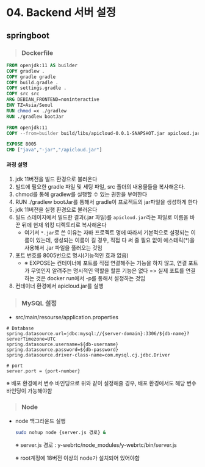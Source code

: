 # 04. Backend 서버 설정

## **springboot**

> ### **Dockerfile**

```dockerfile
FROM openjdk:11 AS builder
COPY gradlew .
COPY gradle gradle
COPY build.gradle .
COPY settings.gradle .
COPY src src
ARG DEBIAN_FRONTEND=noninteractive
ENV TZ=Asia/Seoul
RUN chmod =x ./gradlew
RUN ./gradlew bootJar

FROM openjdk:11
COPY --from=builder build/libs/apicloud-0.0.1-SNAPSHOT.jar apicloud.jar

EXPOSE 8005
CMD ["java","-jar","/apicloud.jar"]
```

#### 과정 설명

1. jdk 11버전을 빌드 환경으로 불러온다
2. 빌드에 필요한 gradle 파일 및 세팅 파일, src 폴더의 내용물들을 복사해온다.
3. chmod를 통해 gradlew를 실행할 수 있는 권한을 부여한다
4. RUN ./gradlew bootJar를 통해서 gradle이 프로젝트의 jar파일을 생성하게 한다
5. jdk 11버전을 실행 환경으로 불러온다
6. 빌드 스테이지에서 빌드한 결과(.jar 파일)를 `apicloud.jar`라는 파일로 이름을 바꾼 뒤에 현재 워킹 디렉토리로 복사해온다
   - 여기서 `*.jar`로 쓴 이유는 자바 프로젝트 명에 따라서 기본적으로 설정되는 이름이 있는데, 생성되는 이름이 길 경우, 직접 다 써 줄 필요 없이 에스테릭(\*)을 사용해서 .jar 파일을 풀러오는 것임
7. 포트 번호를 8005번으로 명시(기능적인 효과 없음)
   - ※ EXPOSE는 컨테이너에 포트를 직접 연결해주는 기능을 하지 않고, 연결 포트가 무엇인지 알려주는 명시적인 역할을 할뿐 기능은 없다 => 실제 포트를 연결하는 것은 docker run에서 -p를 통해서 설정하는 것임
8. 컨테이너 환경에서 apicloud.jar를 실행

> ### **MySQL 설정**

- src/main/resourse/application.properties

```properties
# Database
spring.datasource.url=jdbc:mysql://{server-domain}:3306/${db-name}?serverTimezone=UTC
spring.datasource.username=${db-username}
spring.datasource.password=${db-password}
spring.datasource.driver-class-name=com.mysql.cj.jdbc.Driver

# port
server.port = {port-number}
```

※ 배포 환경에서 변수 바인딩으로 위와 같이 설정해줄 경우, 배포 환경에서도 해당 변수 바인딩이 가능해야함
<br>

> ### **Node**

- node 백그라운드 실행

  ```bash
  sudo nohup node {server.js 경로} &
  ```

  ※ server.js 경로 :  y-webrtc/node_modules/y-webrtc/bin/server.js
  
  ※ root계정에 18버전 이상의 node가 설치되어 있어야함 
